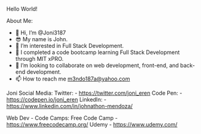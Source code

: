 Hello World!

About Me:
- 👋 Hi, I’m @Joni3187
- 😎 My name is John.
- 👀 I’m interested in Full Stack Development.
- 🌱 I completed a code bootcamp learning Full Stack Development through MIT xPRO.
- 💞️ I’m looking to collaborate on web development, front-end, and back-end development. 
- 📫 How to reach me m3ndo187a@yahoo.com


Joni Social Media:
    Twitter:
        - https://twitter.com/joni_eren
    Code Pen:
        - https://codepen.io/joni_eren
    LinkedIn:
        - https://www.linkedin.com/in/johnathon-mendoza/

Web Dev - Code Camps:
    Free Code Camp
        - https://www.freecodecamp.org/
    Udemy
        - https://www.udemy.com/


<!---
Joni3187/Joni3187 is a ✨ special ✨ repository because its `README.md` (this file) appears on your GitHub profile.
You can click the Preview link to take a look at your changes.
--->
